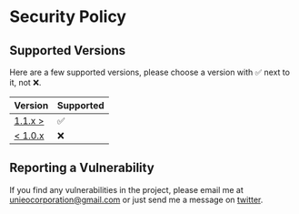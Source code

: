 # Security Policy

## Supported Versions

Here are a few supported versions, please choose a version with :white_check_mark: 
next to it, not :x:.

| Version                                                       | Supported          |
| ------------------------------------------------------------- | ------------------ |
| [1.1.x >](https://github.com/Unieo/Delta/releases/tag/v1.1.1)   | :white_check_mark: |
| [< 1.0.x](https://github.com/Unieo/Delta/releases/tag/v1.0.0) | :x:                |

## Reporting a Vulnerability

If you find any vulnerabilities in the project, please email me at unieocorporation@gmail.com
or just send me a message on [twitter](https://www.twitter.com/_unieo_).
